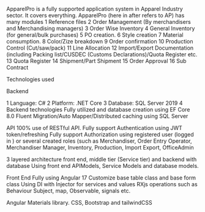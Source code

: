 ApparelPro is a fully supported application system in Apparel Industry sector. It covers everything. ApparelPro (here in after refers to AP) has many modules 
1 Reference files
2 Order Management (By merchandisers and Merchandising managers)
3 Order Wise Inventory
4 General Inventory (for general/bulk purchases)
5 PO creation.
6 Style creation 
7 Material consumption.
8 Color/Zize breakdown
9 Order confirmation
10 Production Control (Cut/saw/pack)
11 Line Allocation
12 Import/Export Documentation (including Packing list/CUSDEC (Customs Declarations)/Quota Register etc.
13 Quota Register
14 Shipment/Part Shipment
15 Order Approval
16 Sub Contract


Technologies used 

Backend

1 Language: C# 
2 Platform: .NET Core
3 Database: SQL Server 2019
4 Backend technologies 
Fully utilized and database creation using EF Core 8.0
Fluent Migration/Auto Mapper/Distributed caching using SQL Server

API 
100% use of RESTful API. 
Fully support Authentication using JWT token/refreshing
Fully support Authorization using registered user (logged in ) or several created roles (such as Merchandiser, Order Entry Operator, Merchandiser Manager, Inventory, Production, Import Export, OfficeAdmin

3 layered architecture front end, middle tier (Service tier) and backend with database 
Using front end APIModels, Service Models and database models.

Front End
Fully using Angular 17
Customize base table class and base form class 
Using DI with Injector for services and values 
RXjs operations such as Behaviour Subject, map, Observable, signals etc.

Angular Materials library.
CSS, Bootstrap and tailwindCSS





